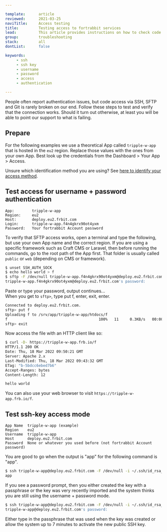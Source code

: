 ```yaml
---

template:      article
reviewed:      2021-03-25
naviTitle:     Access testing
title:         Testing access to fortrabbit services
lead:          This article provides instructions on how to check code access for username + password and SSH key authentication from the terminal using sftp and ssh.
group:         troubleshooting
stack:         all
dontList:      false

keywords:
     - ssh
     - ssh key
     - username
     - password
     - access
     - authentication

---
```



People often report authentication issues, but code access via SSH, SFTP and Git is rarely broken on our end. Follow these steps to test and verify that the connection works. Should it turn out otherwise, at least you will be able to point our support to what is failing.


## Prepare

For the following examples we use a theoretical App called `tripple-w-app` that is hosted in the `eu2` region. Replace those values with the ones from your own App. Best look up the credentials from the Dashboard > Your App > Access.

<!--
I still would like to use the {{app-name}} dynamic vars here, because they are easy to identify when not filled correctly. Leaving it up to you. Maybe explain to me why you are using your own example syntax here. 
-->

Unsure which identification method you are using? See [here to identify your access method](access-methods#toc-identify-your-current-access-method).

<!--
I used the prepare block above that applies to both examples to keep it DRY. Change back if ypu want.
-->


## Test access for username + password authentication

```nohighlight
App:        tripple-w-app
Region:     eu2
Host:       deploy.eu2.frbit.com
Login:      tripple-w-app.f4n4gkrx90ot4yxm
Password:   Your fortrabbit Account password
```

To verify that SFTP access works, open a terminal and type the following, but use your own App name and the correct region. If you are using a specific framework such as Craft CMS or Laravel, then before running the commands, go to the root path of the App first. That folder is usually called `public` or `web` (depending on CMS or framework).

```bash
$ unset SSH_AUTH_SOCK
$ echo hello world > f
$ sftp -F /dev/null tripple-w-app.f4n4gkrx90ot4yxm@deploy.eu2.frbit.com
tripple-w-app.f4n4gkrx90ot4yxm@deploy.eu2.frbit.com's password:
```

Paste or type your password, output continues...  
When you get to `sftp>`, type put f, enter, exit, enter.

<!--
The above part: 
"When you get to `sftp>`, type put f, enter, exit, enter."
is not clear to me. there is an sftp prompt?
"Enter, exit, enter" < what does that mean? The Enter key? The Escape key?
Use <kbd> for that?
-->


```bash
Connected to deploy.eu2.frbit.com.
sftp> put f
Uploading f to /srv/app/tripple-w-app/htdocs/f
f                                         100%   11     0.3KB/s   00:00
sftp> exit
```

Now access the file with an HTTP client like so:

```bash
$ curl -D- https://tripple-w-app.frb.io/f
HTTP/1.1 200 OK
Date: Thu, 18 Mar 2022 09:50:21 GMT
Server: Apache 2.x
Last-Modified: Thu, 18 Mar 2022 09:43:32 GMT
ETag: "b-5bdcc6ebed7b6"
Accept-Ranges: bytes
Content-Length: 12

hello world
```

<!--
I see you don't like to put the output in a comment block, but maybe have a look how it is rendered in the browser. The syntax highlighter put's emphasis on numbers, this is confusing to me. Compare it visually with the output just in grey (via comment).
-->

You can also use your web browser to visit `https://tripple-w-app.frb.io/f`.

<!--
Why not skip the part about uploading a file and calling it via curl (since limits with root path)? Isn't the success message enough?

Also, I don't fully understand why the SSH key access method and the username + password method are not doing the same thing? Why not let both do SSH? Why does username + password need to be tested with SFTP and why must SSH key access need to be tested with ssh commands?

I prefer the second test, since non-destructive and does not leave files on the server.
-->


## Test ssh-key access mode

```nohighlight
App Name  tripple-w-app (example)
Region    eu2
Username  tripple-w-app
Host      deploy.eu2.frbit.com
Password  None or whatever you used before (not fortrabbit Account password)
```

You are good to go when the output is "app" for the following command is "app".

```bash
$ ssh tripple-w-app@deploy.eu2.frbit.com -F /dev/null -i ~/.ssh/id_rsa_fortrabbit whoami
app
```

If you see a password prompt, then you either created the key with a passphrase or the key was very recently imported and the system thinks you are still using the username + password mode.

```bash
$ ssh tripple-w-app@deploy.eu2.frbit.com -F /dev/null -i ~/.ssh/id_rsa_fortrabbit whoami
tripple-w-app@deploy.eu2.frbit.com's password:
```

Either type in the passphrase that was used when the key was created or allow the system up to 7 minutes to activate the new public SSH key.


